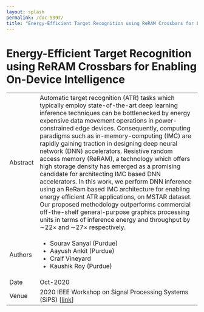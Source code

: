 ```yaml
---
layout: splash
permalink: /doc-5997/
title: "Energy-Efficient Target Recognition using ReRAM Crossbars for Enabling On-Device Intelligence"
---
```


# Energy-Efficient Target Recognition using ReRAM Crossbars for Enabling On-Device Intelligence

<table>
    <tbody>
    <tr>
        <td>Abstract</td>
        <td>Automatic target recognition (ATR) tasks which typically employ state-of-the-art deep learning inference techniques can be bottlenecked by energy expensive data movement operations in power-constrained edge devices. Consequently, computing paradigms such as in-memory-computing (IMC) are rapidly gaining traction in designing deep neural network (DNN) accelerators. Resistive random access memory (ReRAM), a technology which offers high storage density has emerged as a promising candidate for architecting IMC based DNN accelerators. In this work, we perform DNN inference using an ReRam based IMC architecture for enabling energy efficient ATR applications, on MSTAR dataset. Our proposed methodology outperforms commercial off-the-shelf general-purpose graphics processing units in terms of inference energy and throughput by ∼22× and ∼27× respectively.</td>
    </tr>
    <tr>
        <td>Authors</td>
        <td>
            <ul>
                <li>Sourav Sanyal (Purdue)</li>
                <li>Aayush Ankit (Purdue)</li>
                <li>Craif Vineyard</li>
                <li>Kaushik Roy (Purdue)</li>
            </ul>
        </td>
    </tr>
    <tr>
        <td>Date</td>
        <td>Oct-2020</td>
    </tr>
    <tr>
        <td>Venue</td>
        <td>2020 IEEE Workshop on Signal Processing Systems (SiPS) [<a href="https://ieeexplore.ieee.org/document/9195230">link</a>]</td>
    </tr>
    </tbody>
</table>
